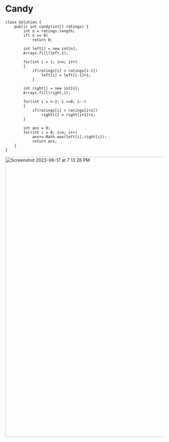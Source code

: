 # Candy
```
class Solution {
    public int candy(int[] ratings) {
        int n = ratings.length;
        if( n == 0)
            return 0;

        int left[] = new int[n];
        Arrays.fill(left,1);

        for(int i = 1; i<n; i++)
        {
            if(ratings[i] > ratings[i-1])
                left[i] = left[i-1]+1;
            }

        int right[] = new int[n];
        Arrays.fill(right,1);

        for(int i = n-2; i >=0; i--)
        {
            if(ratings[i] > ratings[i+1])
                right[i] = right[i+1]+1;
        }    

        int ans = 0;
        for(int i = 0; i<n; i++)
            ans+= Math.max(left[i],right[i]);
            return ans;
    }
}
```
<img width="889" alt="Screenshot 2023-06-17 at 7 13 28 PM" src="https://github.com/Abhi-Codehub/DSA-/assets/111800760/b92395ca-e782-4c9d-a5d2-19b2ac522de3">

